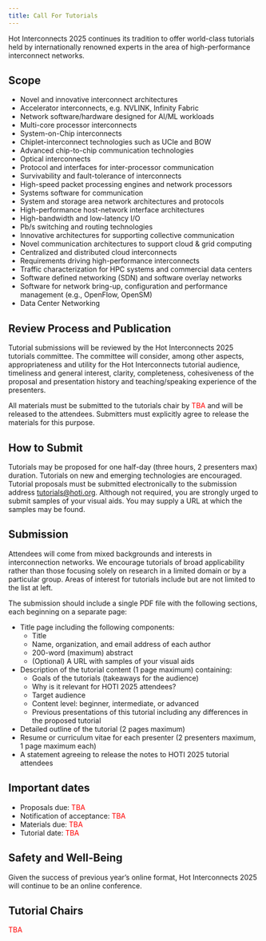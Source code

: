 ```yaml
---
title: Call For Tutorials
---
```


Hot Interconnects 2025 continues its tradition to offer world-class
tutorials held by internationally renowned experts in the area of
high-performance interconnect networks.

## Scope 

- Novel and innovative interconnect architectures
- Accelerator interconnects, e.g. NVLINK, Infinity Fabric
- Network software/hardware designed for AI/ML workloads
- Multi-core processor interconnects
- System-on-Chip interconnects
- Chiplet-interconnect technologies such as UCIe and BOW
- Advanced chip-to-chip communication technologies
- Optical interconnects
- Protocol and interfaces for inter-processor communication
- Survivability and fault-tolerance of interconnects
- High-speed packet processing engines and network processors
- Systems software for communication
- System and storage area network architectures and protocols
- High-performance host-network interface architectures
- High-bandwidth and low-latency I/O
- Pb/s switching and routing technologies
- Innovative architectures for supporting collective communication
- Novel communication architectures to support cloud & grid computing
- Centralized and distributed cloud interconnects
- Requirements driving high-performance interconnects
- Traffic characterization for HPC systems and commercial data centers
- Software defined networking (SDN) and software overlay networks
- Software for network bring-up, configuration and performance management (e.g., OpenFlow, OpenSM)
- Data Center Networking

## Review Process and Publication

Tutorial submissions will be reviewed by the Hot Interconnects 2025 tutorials committee. The committee will consider, among other aspects, appropriateness and utility for the Hot Interconnects tutorial audience, timeliness and general interest, clarity, completeness, cohesiveness of the proposal and presentation history and teaching/speaking experience of the presenters.

All materials must be submitted to the tutorials chair by <span style="color: #FF0000">TBA</span> and will be released to the attendees. Submitters must explicitly
agree to release the materials for this purpose.

## How to Submit

Tutorials may be proposed for one half-day (three hours, 2 presenters
max) duration. Tutorials on new and emerging technologies are
encouraged. Tutorial proposals must be submitted electronically to the
submission address <tutorials@hoti.org>. Although not required, you
are strongly urged to submit samples of your visual aids. You may
supply a URL at which the samples may be found.

## Submission

Attendees will come from mixed backgrounds and interests in interconnection networks. We encourage tutorials of broad applicability rather than those focusing solely on research in a limited domain or by a particular group. Areas of interest for tutorials include but are not limited to the list at left.

The submission should include a single PDF file with the following
sections, each beginning on a separate page:

- Title page including the following components:
  - Title
  - Name, organization, and email address of each author
  - 200-word (maximum) abstract
  - (Optional) A URL with samples of your visual aids
- Description of the tutorial content (1 page maximum) containing:
   - Goals of the tutorials (takeaways for the audience)
   - Why is it relevant for HOTI 2025 attendees?
   - Target audience
   - Content level: beginner, intermediate, or advanced
   - Previous presentations of this tutorial including any differences in the proposed tutorial
- Detailed outline of the tutorial (2 pages maximum)
- Resume or curriculum vitae for each presenter (2 presenters maximum, 1 page maximum each)
- A statement agreeing to release the notes to HOTI 2025 tutorial attendees

## Important dates

- Proposals due: <span style="color: #FF0000">TBA</span>
- Notification of acceptance: <span style="color: #FF0000">TBA</span>
- Materials due: <span style="color: #FF0000">TBA</span>
- Tutorial date: <span style="color: #FF0000">TBA</span>

## Safety and Well-Being

Given the success of previous year’s online format, Hot Interconnects 2025 will continue to be an online conference.

## Tutorial Chairs

<span style="color: #FF0000">TBA</span>

<!-- - [Matthew Dosanjh](mailto:mdosanj@lbl.gov), Sandia National Laboratories
- [Taylor Groves](mailto:tgroves@lbl.gov), Lawrence Berkeley National Laboratory -->
